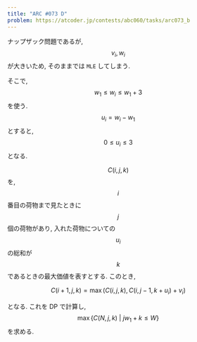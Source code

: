 ```yaml
---
title: "ARC #073 D"
problem: https://atcoder.jp/contests/abc060/tasks/arc073_b
---
```

ナップザック問題であるが, $$ v_i, w_i $$ が大きいため, そのままでは `MLE` してしまう.

そこで, $$ w_1 \leq w_i \leq w_1 + 3 $$ を使う. $$ u_i = w_i - w_1 $$ とすると, $$ 0 \leq u_i \leq 3 $$ となる.

$$ C(i, j, k) $$ を, $$ i $$ 番目の荷物まで見たときに $$ j $$ 個の荷物があり, 入れた荷物についての $$ u_i $$ の総和が $$ k $$ であるときの最大価値を表すとする. このとき,

$$
C(i+1, j, k) = \max(C(i, j, k), C(i, j-1, k+u_i)+v_i)
$$

となる. これを DP で計算し, $$ \max\{ C(N, j, k) \ \vert \ jw_1+k \leq W \} $$ を求める.
